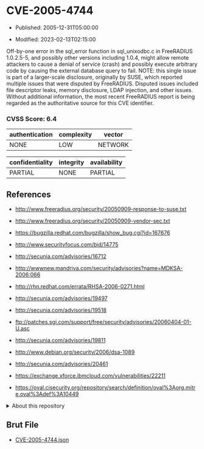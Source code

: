 # CVE-2005-4744

- Published: 2005-12-31T05:00:00

- Modified: 2023-02-13T02:15:00

Off-by-one error in the sql_error function in sql_unixodbc.c in FreeRADIUS 1.0.2.5-5, and possibly other versions including 1.0.4, might allow remote attackers to cause a denial of service (crash) and possibly execute arbitrary code by causing the external database query to fail. NOTE: this single issue is part of a larger-scale disclosure, originally by SUSE, which reported multiple issues that were disputed by FreeRADIUS. Disputed issues included file descriptor leaks, memory disclosure, LDAP injection, and other issues. Without additional information, the most recent FreeRADIUS report is being regarded as the authoritative source for this CVE identifier.

### CVSS Score: **6.4**

| authentication | complexity | vector |
| --- | --- | --- |
| NONE | LOW | NETWORK |

| confidentiality | integrity | availability |
| --- | --- | --- |
| PARTIAL | NONE | PARTIAL |

## References

* http://www.freeradius.org/security/20050909-response-to-suse.txt

* http://www.freeradius.org/security/20050909-vendor-sec.txt

* https://bugzilla.redhat.com/bugzilla/show_bug.cgi?id=167676

* http://www.securityfocus.com/bid/14775

* http://secunia.com/advisories/16712

* http://wwwnew.mandriva.com/security/advisories?name=MDKSA-2006:066

* http://rhn.redhat.com/errata/RHSA-2006-0271.html

* http://secunia.com/advisories/19497

* http://secunia.com/advisories/19518

* ftp://patches.sgi.com/support/free/security/advisories/20060404-01-U.asc

* http://secunia.com/advisories/19811

* http://www.debian.org/security/2006/dsa-1089

* http://secunia.com/advisories/20461

* https://exchange.xforce.ibmcloud.com/vulnerabilities/22211

* https://oval.cisecurity.org/repository/search/definition/oval%3Aorg.mitre.oval%3Adef%3A10449

<details>
<summary>About this repository</summary> 

  This repository is part of the project [Live Hack CVE](https://github.com/Live-Hack-CVE). Main website can be found [www.live-hack.org](https://www.live-hack.org) 
  
  Made by [Sn0wAlice](https://github.com/Sn0wAlice) for the people that care about security and need to have a feed of the latest CVEs. Hope you enjoy it, don't forget to star the repo and follow me on [Twitter](https://twitter.com/Sn0wAlice) and [Github](https://github.com/Sn0wAlice). And that is my [personnal website](https://www.alice-snow.me/)

  - [Home Page](https://github.com/Live-Hack-CVE)
  - [Framework](https://github.com/Live-Hack-CVE/cve-framework)
  - [CVE database](https://github.com/Live-Hack-CVE/full_database)
  - [Changelog](https://github.com/Live-Hack-CVE/Changelog)
</details>

## Brut File

* [CVE-2005-4744.json](https://raw.githubusercontent.com/Live-Hack-CVE/full_database/main/cves/2005/CVE-2005-4744.json)

